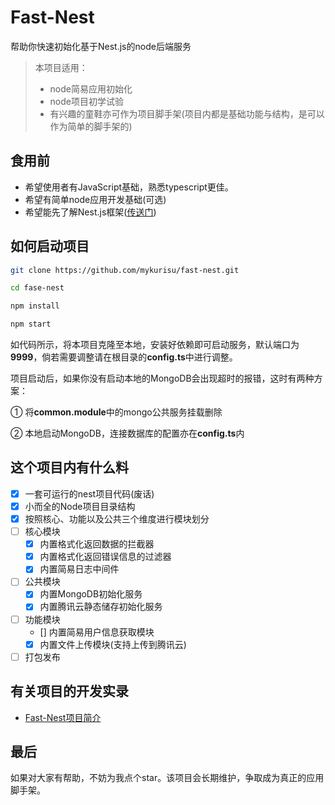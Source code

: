 #   Fast-Nest

帮助你快速初始化基于Nest.js的node后端服务

>   本项目适用：
>   -   node简易应用初始化
>   -   node项目初学试验
>   -   有兴趣的童鞋亦可作为项目脚手架(项目内都是基础功能与结构，是可以作为简单的脚手架的)

##  食用前

-   希望使用者有JavaScript基础，熟悉typescript更佳。
-   希望有简单node应用开发基础(可选)
-   希望能先了解Nest.js框架([传送门](https://github.com/nestjs/nest))

##  如何启动项目


```bash
git clone https://github.com/mykurisu/fast-nest.git

cd fase-nest

npm install

npm start
```

如代码所示，将本项目克隆至本地，安装好依赖即可启动服务，默认端口为**9999**，倘若需要调整请在根目录的**config.ts**中进行调整。

项目启动后，如果你没有启动本地的MongoDB会出现超时的报错，这时有两种方案：

①   将**common.module**中的mongo公共服务挂载删除

②   本地启动MongoDB，连接数据库的配置亦在**config.ts**内

##  这个项目内有什么料

-   [x] 一套可运行的nest项目代码(废话)
-   [x] 小而全的Node项目目录结构
-   [x] 按照核心、功能以及公共三个维度进行模块划分
-   [ ] 核心模块
    -   [x] 内置格式化返回数据的拦截器
    -   [x] 内置格式化返回错误信息的过滤器
    -   [x] 内置简易日志中间件
-   [ ] 公共模块
    -   [x] 内置MongoDB初始化服务
    -   [x] 内置腾讯云静态储存初始化服务
-   [ ] 功能模块
    -   [] 内置简易用户信息获取模块
    -   [x] 内置文件上传模块(支持上传到腾讯云)
-   [ ] 打包发布

##  有关项目的开发实录

-   [Fast-Nest项目简介](https://juejin.im/post/5dda8ea96fb9a07a7f355f43)

##  最后

如果对大家有帮助，不妨为我点个star。该项目会长期维护，争取成为真正的应用脚手架。
